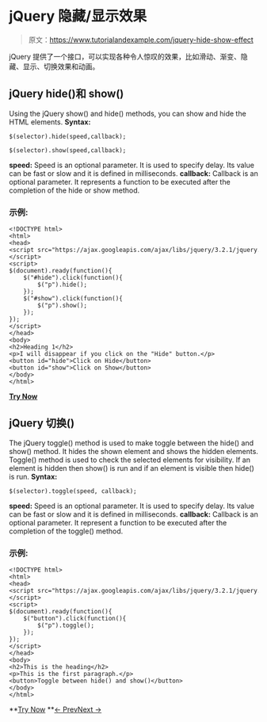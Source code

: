 # jQuery 隐藏/显示效果

> 原文：<https://www.tutorialandexample.com/jquery-hide-show-effect>

jQuery 提供了一个接口，可以实现各种令人惊叹的效果，比如滑动、渐变、隐藏、显示、切换效果和动画。

## jQuery hide()和 show()

Using the jQuery show() and hide() methods, you can show and hide the HTML elements. **Syntax:**

```
$(selector).hide(speed,callback);
```

```
$(selector).show(speed,callback);
```

**speed:** Speed is an optional parameter. It is used to specify delay. Its value can be fast or slow and it is defined in milliseconds. **callback:** Callback is an optional parameter. It represents a function to be executed after the completion of the hide or show method.

### 示例:

```
<!DOCTYPE html>  
<html>  
<head>  
<script src="https://ajax.googleapis.com/ajax/libs/jquery/3.2.1/jquery.min.js"></script>  
<script>  
$(document).ready(function(){  
    $("#hide").click(function(){  
        $("p").hide();  
    });  
    $("#show").click(function(){  
        $("p").show();  
    });  
});  
</script>  
</head>  
<body>  
<h2>Heading 1</h2>  
<p>I will disappear if you click on the "Hide" button.</p>   
<button id="hide">Click on Hide</button>  
<button id="show">Click on Show</button>    
</body>  
</html>

```

**[Try Now](https://editor.tutorialandexample.com/web/test.jsp?filename=jqueryhideshoweffect)**

## jQuery 切换()

The jQuery toggle() method is used to make toggle between the hide() and show() method. It hides the shown element and shows the hidden elements. Toggle() method is used to check the selected elements for visibility. If an element is hidden then show() is run and if an element is visible then hide() is run. **Syntax:**

```
$(selector).toggle(speed, callback);
```

**speed:** Speed is an optional parameter. It is used to specify delay. Its value can be fast or slow and it is defined in milliseconds. **callback:** Callback is an optional parameter. It represent a function to be executed after the completion of the toggle() method.

### 示例:

```
<!DOCTYPE html>  
<html>  
<head>  
<script src="https://ajax.googleapis.com/ajax/libs/jquery/3.2.1/jquery.min.js"></script>  
<script>  
$(document).ready(function(){  
    $("button").click(function(){  
        $("p").toggle();  
    });  
});  
</script>  
</head>  
<body>  
<h2>This is the heading</h2>  
<p>This is the first paragraph.</p>  
<button>Toggle between hide() and show()</button>  
</body>  
</html> 

```

**[Try Now](https://editor.tutorialandexample.com/web/test.jsp?filename=jqueryhideshoweffect1) **[← Prev](https://www.tutorialandexample.com/jquery-document-window-events)[Next →](https://www.tutorialandexample.com/jquery-fading-effect)